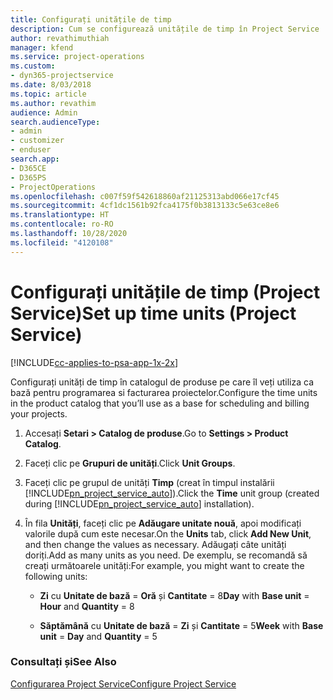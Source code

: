```yaml
---
title: Configurați unitățile de timp
description: Cum se configurează unitățile de timp în Project Service
author: revathimuthiah
manager: kfend
ms.service: project-operations
ms.custom:
- dyn365-projectservice
ms.date: 8/03/2018
ms.topic: article
ms.author: revathim
audience: Admin
search.audienceType:
- admin
- customizer
- enduser
search.app:
- D365CE
- D365PS
- ProjectOperations
ms.openlocfilehash: c007f59f542618860af21125313abd066e17cf45
ms.sourcegitcommit: 4cf1dc1561b92fca4175f0b3813133c5e63ce8e6
ms.translationtype: HT
ms.contentlocale: ro-RO
ms.lasthandoff: 10/28/2020
ms.locfileid: "4120108"
---
```

# <a name="set-up-time-units-project-service"></a><span data-ttu-id="0c312-103">Configurați unitățile de timp (Project Service)</span><span class="sxs-lookup"><span data-stu-id="0c312-103">Set up time units (Project Service)</span></span>

[!INCLUDE[cc-applies-to-psa-app-1x-2x](../includes/cc-applies-to-psa-app-1x-2x.md)]

<span data-ttu-id="0c312-104">Configurați unități de timp în catalogul de produse pe care îl veți utiliza ca bază pentru programarea si facturarea proiectelor.</span><span class="sxs-lookup"><span data-stu-id="0c312-104">Configure the time units in the product catalog that you’ll use as a base for scheduling and billing your projects.</span></span>  
  
1. <span data-ttu-id="0c312-105">Accesați **Setari > Catalog de produse**.</span><span class="sxs-lookup"><span data-stu-id="0c312-105">Go to **Settings > Product Catalog**.</span></span>  
  
2. <span data-ttu-id="0c312-106">Faceți clic pe **Grupuri de unități**.</span><span class="sxs-lookup"><span data-stu-id="0c312-106">Click **Unit Groups**.</span></span>  
  
3. <span data-ttu-id="0c312-107">Faceți clic pe grupul de unități **Timp** (creat în timpul instalării [!INCLUDE[pn_project_service_auto](../includes/pn-project-service-auto.md)]).</span><span class="sxs-lookup"><span data-stu-id="0c312-107">Click the **Time** unit group (created during [!INCLUDE[pn_project_service_auto](../includes/pn-project-service-auto.md)] installation).</span></span>  
  
4. <span data-ttu-id="0c312-108">În fila **Unități**, faceți clic pe **Adăugare unitate nouă**, apoi modificați valorile după cum este necesar.</span><span class="sxs-lookup"><span data-stu-id="0c312-108">On the **Units** tab, click **Add New Unit**, and then change the values as necessary.</span></span> <span data-ttu-id="0c312-109">Adăugați câte unități doriți.</span><span class="sxs-lookup"><span data-stu-id="0c312-109">Add as many units as you need.</span></span> <span data-ttu-id="0c312-110">De exemplu, se recomandă să creați următoarele unități:</span><span class="sxs-lookup"><span data-stu-id="0c312-110">For example, you might want to create the following units:</span></span>  
  
   - <span data-ttu-id="0c312-111">**Zi** cu **Unitate de bază** = **Oră** și **Cantitate** = 8</span><span class="sxs-lookup"><span data-stu-id="0c312-111">**Day** with **Base unit** = **Hour** and **Quantity** = 8</span></span>  
  
   - <span data-ttu-id="0c312-112">**Săptămână** cu **Unitate de bază** = **Zi** și **Cantitate** = 5</span><span class="sxs-lookup"><span data-stu-id="0c312-112">**Week** with **Base unit** = **Day** and **Quantity** = 5</span></span>  
  
### <a name="see-also"></a><span data-ttu-id="0c312-113">Consultați și</span><span class="sxs-lookup"><span data-stu-id="0c312-113">See Also</span></span>  
 [<span data-ttu-id="0c312-114">Configurarea Project Service</span><span class="sxs-lookup"><span data-stu-id="0c312-114">Configure Project Service</span></span>](../psa/configure.md)
